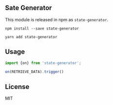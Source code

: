 ## Sate Generator

This module is released in npm as `state-generator`.

```
npm install --save state-generator
```

```
yarn add state-generator
```

## Usage

```js
import {on} from 'state-generator';

on(RETRIEVE_DATA).trigger()
```

## License

MIT
